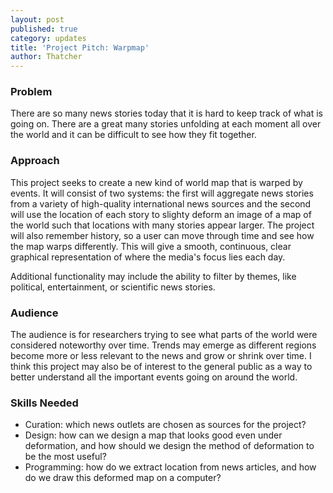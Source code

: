 ```yaml
---
layout: post
published: true
category: updates
title: 'Project Pitch: Warpmap'
author: Thatcher
---
```

### Problem

There are so many news stories today that it is hard to keep track of what is going on. There are a great many stories unfolding at each moment all over the world and it can be difficult to see how they fit together. 

### Approach

This project seeks to create a new kind of world map that is warped by events. It will consist of two systems: the first will aggregate news stories from a variety of high-quality international news sources and the second will use the location of each story to slighty deform an image of a map of the world such that locations with many stories appear larger. The project will also remember history, so a user can move through time and see how the map warps differently. This will give a smooth, continuous, clear graphical representation of where the media's focus lies each day. 

Additional functionality may include the ability to filter by themes, like political, entertainment, or scientific news stories.

### Audience

The audience is for researchers trying to see what parts of the world were considered noteworthy over time. Trends may emerge as different regions become more or less relevant to the news and grow or shrink over time. I think this project may also be of interest to the general public as a way to better understand all the important events going on around the world.

### Skills Needed

- Curation: which news outlets are chosen as sources for the project?
- Design: how can we design a map that looks good even under deformation, and how should we design the method of deformation to be the most useful?
- Programming: how do we extract location from news articles, and how do we draw this deformed map on a computer?
